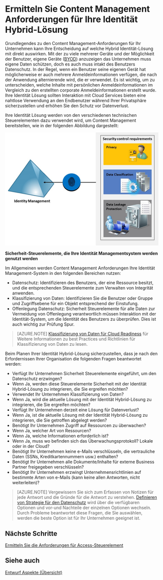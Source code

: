 <properties
    pageTitle="Azure Active Directory Hybrid Identität Entwurf Faktoren - bestimmen Content Management Anforderungen | Microsoft Azure"
    description="Stellt einen Einblick in den Content Management-Anforderungen Ihres Unternehmens feststellen. In der Regel, wenn ein Benutzer seine eigenen Gerät hat möglicherweise er auch mehrere Anmeldeinformationen verfügen, die nach der Anwendung alternierende wird, die er verwendet. Es ist wichtig, um zu unterscheiden, welche Inhalte mit persönlichen Anmeldeinformationen im Vergleich zu den erstellten corporate Anmeldeinformationen erstellt wurde. Ihre Identität Lösung sollten Interaktion mit Cloud Services bieten eine nahtlose Verwendung an den Endbenutzer während Ihrer Privatsphäre sicherzustellen und erhöhen Sie den Schutz vor Datenverlust."
    documentationCenter=""
    services="active-directory"
    authors="billmath"
    manager="femila"
    editor=""/>

<tags
    ms.service="active-directory"
    ms.devlang="na"
    ms.topic="article"
    ms.tgt_pltfrm="na"
    ms.workload="identity" 
    ms.date="08/08/2016"
    ms.author="billmath"/>

# <a name="determine-content-management-requirements-for-your-hybrid-identity-solution"></a>Ermitteln Sie Content Management Anforderungen für Ihre Identität Hybrid-Lösung

Grundlegendes zu den Content Management-Anforderungen für Ihr Unternehmen kann Ihre Entscheidung auf welche Hybrid Identität-Lösung mit direkt auswirken. Mit der zu viele mehrerer Geräte und der Möglichkeit der Benutzer, eigene Geräte ([BYOD](http://aka.ms/byodcg)) anzuzeigen das Unternehmen muss eigene Daten schützen, doch es auch muss intakt des Benutzers Datenschutz. In der Regel, wenn ein Benutzer seine eigenen Gerät hat möglicherweise er auch mehrere Anmeldeinformationen verfügen, die nach der Anwendung alternierende wird, die er verwendet. Es ist wichtig, um zu unterscheiden, welche Inhalte mit persönlichen Anmeldeinformationen im Vergleich zu den erstellten corporate Anmeldeinformationen erstellt wurde. Ihre Identität Lösung sollten Interaktion mit Cloud Services bieten eine nahtlose Verwendung an den Endbenutzer während Ihrer Privatsphäre sicherzustellen und erhöhen Sie den Schutz vor Datenverlust. 

Ihre Identität Lösung werden von den verschiedenen technischen Steuerelementen dazu verwendet wird, um Content Management bereitstellen, wie in der folgenden Abbildung dargestellt:
 
![](./media/hybrid-id-design-considerations/securitycontrols.png)

**Sicherheit-Steuerelemente, die Ihre Identität Managementsystem werden genutzt werden**

Im Allgemeinen werden Content Management Anforderungen Ihre Identität Management-System in den folgenden Bereichen nutzen:

- Datenschutz: Identifizieren des Benutzers, der eine Ressource besitzt, und die entsprechenden Steuerelemente zum Verwalten von Integrität anwenden.
- Klassifizierung von Daten: Identifizieren Sie die Benutzer oder Gruppe und Zugriffsebene für ein Objekt entsprechend der Einstufung. 
- Offenlegung Datenschutz: Sicherheit Steuerelemente für alle Daten zur Vermeidung von Offenlegung verantwortlich müssen Interaktion mit der Identität-System, um die Identität des Benutzers zu überprüfen. Dies ist auch wichtig zur Prüfung Spur.

>[AZURE.NOTE]
[Klassifizierung von Daten für Cloud Readiness](http://download.microsoft.com/download/0/A/3/0A3BE969-85C5-4DD2-83B6-366AA71D1FE3/Data-Classification-for-Cloud-Readiness.pdf) für Weitere Informationen zu best Practices und Richtlinien für Klassifizierung von Daten zu lesen.

Beim Planen Ihrer Identität Hybrid-Lösung sicherzustellen, dass je nach den Erfordernissen Ihrer Organisation die folgenden Fragen beantwortet werden:

- Verfügt Ihr Unternehmen Sicherheit Steuerelemente eingeführt, um den Datenschutz erzwingen?
 - Wenn Ja, werden diese Steuerelemente Sicherheit mit der Identität Hybrid-Lösung zu integrieren, die Sie ergreifen möchten?
- Verwendet Ihr Unternehmen Klassifizierung von Daten?
 - Wenn Ja, wird die aktuelle Lösung mit der Identität Hybrid-Lösung zu integrieren, die Sie ergreifen möchten?
- Verfügt Ihr Unternehmen derzeit eine Lösung für Datenverlust? 
 - Wenn Ja, ist die aktuelle Lösung mit der Identität Hybrid-Lösung zu integrieren, die Sie getroffen abgelegt werden?
- Benötigt Ihr Unternehmen Zugriff auf Ressourcen zu überwachen?
 - Wenn Ja, welcher Art von Ressourcen?
 - Wenn Ja, welche Informationen erforderlich ist?
 - Wenn Ja, muss wo befinden sich das Überwachungsprotokoll? Lokale oder in der Cloud?
- Benötigt Ihr Unternehmen keine e-Mails verschlüsseln, die vertrauliche Daten (SSNs, Kreditkartennummern usw.) enthalten?
- Benötigt Ihr Unternehmen alle Dokumente/Inhalte für externe Business Partner freigegeben verschlüsseln?
- Benötigt Ihr Unternehmen erzwingt Unternehmensrichtlinien auf bestimmte Arten von e-Mails (kann keine allen Antworten, nicht weiterleiten)?
 
>[AZURE.NOTE]
Vergewissern Sie sich zum Erfassen von Notizen für jede Antwort und die Gründe für die Antwort zu verstehen. [Definieren von Strategie für den Datenschutz](active-directory-hybrid-identity-design-considerations-data-protection-strategy.md) wird über die verfügbaren Optionen und vor-und Nachteile der einzelnen Optionen wechseln.  Durch Probleme beantwortet diese Fragen, die Sie auswählen, werden die beste Option ist für Ihr Unternehmen geeignet ist.


## <a name="next-steps"></a>Nächste Schritte
[Ermitteln Sie die Anforderungen für Access-Steuerelement](active-directory-hybrid-identity-design-considerations-accesscontrol-requirements.md)

## <a name="see-also"></a>Siehe auch
[Entwurf Aspekte (Übersicht)](active-directory-hybrid-identity-design-considerations-overview.md)
